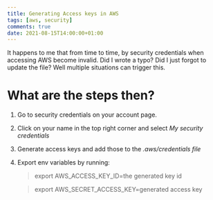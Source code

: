 ```yaml
---
title: Generating Access keys in AWS
tags: [aws, security]
comments: true
date: 2021-08-15T14:00:00+01:00
---
```

It happens to me that from time to time, by security credentials when accessing AWS become invalid. Did I wrote a typo? Did I just forgot to update the file? Well multiple situations can trigger this.

# What are the steps then?

1. Go to security credentials on your account page.
2. Click on your name in the top right corner and select *My security credentials*
3. Generate access keys and add those to the _.aws/credentials file_
3. Export env variables by running:
    
    >    export AWS_ACCESS_KEY_ID=the generated key id
        
    > export AWS_SECRET_ACCESS_KEY=generated access key
    

